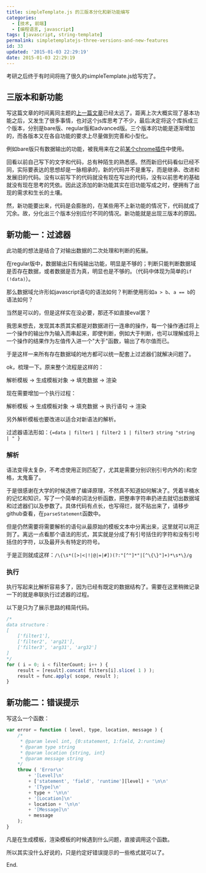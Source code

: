 ```yaml
---
title: simpleTemplate.js 的三版本分化和新功能编写
categories:
  - [技术, 前端]
  - [编程语言, javascript]
tags: [javascript, string-template]
permalink: simpletemplatejs-three-versions-and-new-features
id: 33
updated: '2015-01-03 22:29:19'
date: 2015-01-03 22:29:19
---
```


考研之后终于有时间将拖了很久的simpleTemplate.js给写完了。

## 三版本和新功能

写这篇文章的时间离同主题的[上一篇文章](http://blog.e10t.net/optimize-simpletemplatejs-by-myself/)已经太远了。距离上次大概实现了基本功能之后，又发生了很多事情，也对这个js库思考了不少，最后决定将这个库拆成三个版本，分别是bare版、regular版和advanced版。三个版本的功能是逐渐增加的，而各版本又在各自功能的要求上尽量做到完善和小型化。

例如bare版只有数据输出的功能，被我用来在之前[某个chrome插件](http://blog.e10t.net/chrome-extension-test-page-and-report/)中使用。

回看以前自己写下的文字和代码，总有种陌生的熟悉感。然而新旧代码看似已经不同，实际要表达的思想却是一脉相承的，新的代码并不是重写，而是继承、改进和发展旧的代码。没有以前写下的代码就没有现在写出的代码，没有以前思考的基础就没有现在思考的凭依。因此这添加的新功能其实在旧功能写成之时，便拥有了出现的需求和生长的土壤。

然，新功能要出来，代码是会膨胀的，在某些用不上新功能的情况下，代码就成了冗余。故，分化出三个版本分别应付不同的情况。新功能就是出现三版本的原因。

## 新功能一：过滤器

此功能的想法是结合了对输出数据的二次处理和判断的拓展。

在regular版中，数据输出只有纯输出功能，明显是不够的；判断只能判断数据域是否存在数据，或者数据是否为真，明显也是不够的。（代码中体现为简单的`if (!data)`）。

那么数据域允许形如javascript语句的语法如何？判断使用形如`a > b`、`a == b`的语法如何？

当然是可以的，但是这样实在没必要，那还不如直接eval罢？

我思来想去，发现其本质其实都是对数据进行一连串的操作，每一个操作通过将上一个操作的输出作为输入而串起来，即使判断，例如大于判断，也可以理解成将上一个操作的结果作为左值传入进一个"大于"函数，输出了布尔值而已。

于是这样一来所有存在数据域的地方都可以统一配套上过滤器们就解决问题了。

ok，梳理一下。原来整个流程是这样的：

解析模板 -> 生成模板对象 -> 填充数据 -> 渲染

现在需要增加一个执行过程：

解析模板 -> 生成模板对象 -> 填充数据 -> 执行语句 -> 渲染

另外解析模板也要改进以适合对新语法的解析。

过滤器语法形如：`{=data | filter1 | filter2 1 | filter3 string "string | " }`

### 解析

语法变得太复杂，不考虑使用正则匹配了，尤其是需要分别识别引号内外的`|`和空格，太鬼畜了。

于是很感谢在大学的时候选修了编译原理，不然真不知道如何解决了。凭着半桶水的记忆和知识，写了一个简单的词法分析函数，把整串字符串扔进去就切出数据域和过滤器们以及参数了。具体代码有点长，也写得烂，就不贴出来了，请移步github查看，在`parseStatement`函数中。

但是仍然需要将需要解析的语句从最原始的模板文本中分离出来，这里就可以用正则了。离远一点看那个语法的形式，其实就是分成了有引号括住的字符和没有引号括住的字符，以及最开头有特定的符号。

于是正则就成这样：`/\{\s*([>|<|!|@|=|#])(?:"[^"]*"|[^\{\}"]+)*\s*\}/g`

### 执行

执行写起来比解析容易多了，因为已经有既定的数据结构了。需要在这里稍微记录一下的就是串联执行过滤器的过程。

以下是只为了展示思路的精简代码。

```javascript
/*
data structure：
[
    ['filter1'],
    ['filter2', 'arg21'],
    ['filter3', 'arg31', 'arg32']
]
*/
for ( i = 0; i < filterCount; i++ ) {
    result = [result].concat( filters[i].slice( 1 ) );
    result = func.apply( scope, result );
}
```

## 新功能二：错误提示

写这么一个函数：

```javascript
var error = function ( level, type, location, message ) {
    /*
     * @param level int, {0:statement, 1:field, 2:runtime}
     * @param type string
     * @param location {string, int}
     * @param message string
    */
    throw ( 'Error\n'
        + '[Level]\n'
        + ['statement', 'field', 'runtime'][level] + '\n\n'
        + '[Type]\n'
        + type + '\n\n'
        + '[Location]\n'
        + location + '\n\n'
        + '[Message]\n'
        + message
    );
}
```

凡是在生成模板，渲染模板的时候遇到什么问题，直接调用这个函数。

所以其实没什么好说的，只是约定好错误提示的一些格式就可以了。

End.